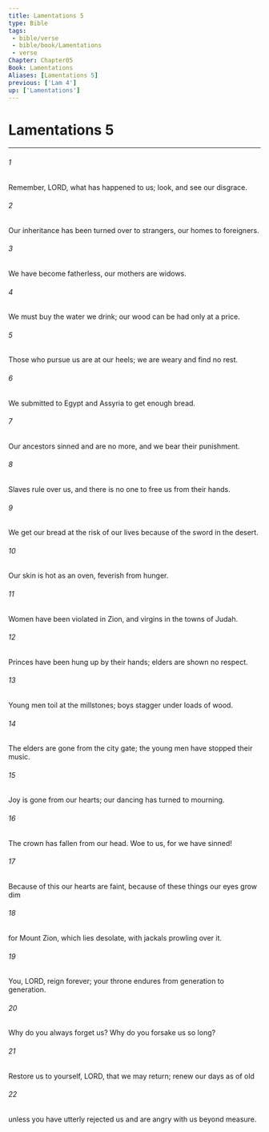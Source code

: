 ```yaml
---
title: Lamentations 5
type: Bible
tags:
 - bible/verse
 - bible/book/Lamentations
 - verse
Chapter: Chapter05
Book: Lamentations
Aliases: [Lamentations 5]
previous: ['Lam 4']
up: ['Lamentations']
---
```

# Lamentations 5

***


###### 1 
Remember, LORD, what has happened to us; look, and see our disgrace. 

###### 2 
Our inheritance has been turned over to strangers, our homes to foreigners. 

###### 3 
We have become fatherless, our mothers are widows. 

###### 4 
We must buy the water we drink; our wood can be had only at a price. 

###### 5 
Those who pursue us are at our heels; we are weary and find no rest. 

###### 6 
We submitted to Egypt and Assyria to get enough bread. 

###### 7 
Our ancestors sinned and are no more, and we bear their punishment. 

###### 8 
Slaves rule over us, and there is no one to free us from their hands. 

###### 9 
We get our bread at the risk of our lives because of the sword in the desert. 

###### 10 
Our skin is hot as an oven, feverish from hunger. 

###### 11 
Women have been violated in Zion, and virgins in the towns of Judah. 

###### 12 
Princes have been hung up by their hands; elders are shown no respect. 

###### 13 
Young men toil at the millstones; boys stagger under loads of wood. 

###### 14 
The elders are gone from the city gate; the young men have stopped their music. 

###### 15 
Joy is gone from our hearts; our dancing has turned to mourning. 

###### 16 
The crown has fallen from our head. Woe to us, for we have sinned! 

###### 17 
Because of this our hearts are faint, because of these things our eyes grow dim 

###### 18 
for Mount Zion, which lies desolate, with jackals prowling over it. 

###### 19 
You, LORD, reign forever; your throne endures from generation to generation. 

###### 20 
Why do you always forget us? Why do you forsake us so long? 

###### 21 
Restore us to yourself, LORD, that we may return; renew our days as of old 

###### 22 
unless you have utterly rejected us and are angry with us beyond measure. 
